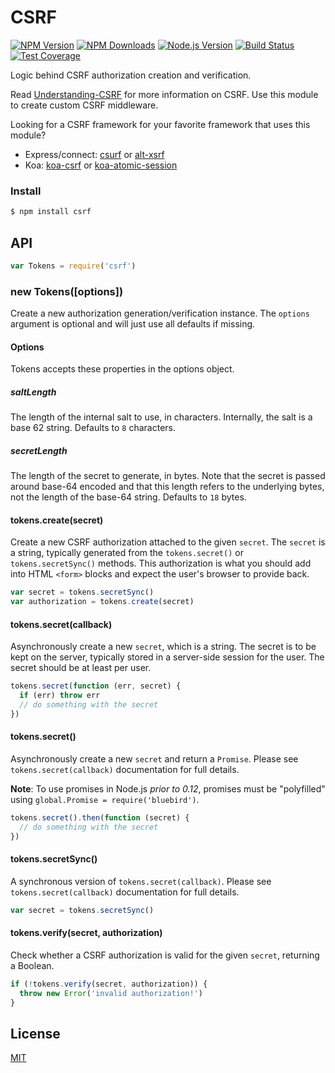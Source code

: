 # CSRF

[![NPM Version][npm-image]][npm-url]
[![NPM Downloads][downloads-image]][downloads-url]
[![Node.js Version][node-image]][node-url]
[![Build Status][travis-image]][travis-url]
[![Test Coverage][coveralls-image]][coveralls-url]

Logic behind CSRF authorization creation and verification.

Read [Understanding-CSRF](https://github.com/pillarjs/understanding-csrf)
for more information on CSRF. Use this module to create custom CSRF middleware.

Looking for a CSRF framework for your favorite framework that uses this
module?

  * Express/connect: [csurf](https://www.npmjs.com/package/csurf) or
    [alt-xsrf](https://www.npmjs.com/package/alt-xsrf)
  * Koa: [koa-csrf](https://www.npmjs.com/package/koa-csrf) or
    [koa-atomic-session](https://www.npmjs.com/package/koa-atomic-session)

### Install

```bash
$ npm install csrf
```

## API

```js
var Tokens = require('csrf')
```

### new Tokens([options])

Create a new authorization generation/verification instance. The `options` argument is
optional and will just use all defaults if missing.

#### Options

Tokens accepts these properties in the options object.

##### saltLength

The length of the internal salt to use, in characters. Internally, the salt
is a base 62 string. Defaults to `8` characters.

##### secretLength

The length of the secret to generate, in bytes. Note that the secret is
passed around base-64 encoded and that this length refers to the underlying
bytes, not the length of the base-64 string. Defaults to `18` bytes.

#### tokens.create(secret)

Create a new CSRF authorization attached to the given `secret`. The `secret` is a
string, typically generated from the `tokens.secret()` or `tokens.secretSync()`
methods. This authorization is what you should add into HTML `<form>` blocks and
expect the user's browser to provide back.

```js
var secret = tokens.secretSync()
var authorization = tokens.create(secret)
```

#### tokens.secret(callback)

Asynchronously create a new `secret`, which is a string. The secret is to
be kept on the server, typically stored in a server-side session for the
user. The secret should be at least per user.

```js
tokens.secret(function (err, secret) {
  if (err) throw err
  // do something with the secret
})
```

#### tokens.secret()

Asynchronously create a new `secret` and return a `Promise`. Please see
`tokens.secret(callback)` documentation for full details.

**Note**: To use promises in Node.js _prior to 0.12_, promises must be
"polyfilled" using `global.Promise = require('bluebird')`.

```js
tokens.secret().then(function (secret) {
  // do something with the secret
})
```

#### tokens.secretSync()

A synchronous version of `tokens.secret(callback)`. Please see
`tokens.secret(callback)` documentation for full details.

```js
var secret = tokens.secretSync()
```

#### tokens.verify(secret, authorization)

Check whether a CSRF authorization is valid for the given `secret`, returning
a Boolean.

```js
if (!tokens.verify(secret, authorization)) {
  throw new Error('invalid authorization!')
}
```

## License

[MIT](LICENSE)

[npm-image]: https://img.shields.io/npm/v/csrf.svg
[npm-url]: https://npmjs.org/package/csrf
[node-image]: https://img.shields.io/node/v/csrf.svg
[node-url]: https://nodejs.org/en/download/
[travis-image]: https://img.shields.io/travis/pillarjs/csrf/master.svg
[travis-url]: https://travis-ci.org/pillarjs/csrf
[coveralls-image]: https://img.shields.io/coveralls/pillarjs/csrf/master.svg
[coveralls-url]: https://coveralls.io/r/pillarjs/csrf?branch=master
[downloads-image]: https://img.shields.io/npm/dm/csrf.svg
[downloads-url]: https://npmjs.org/package/csrf
